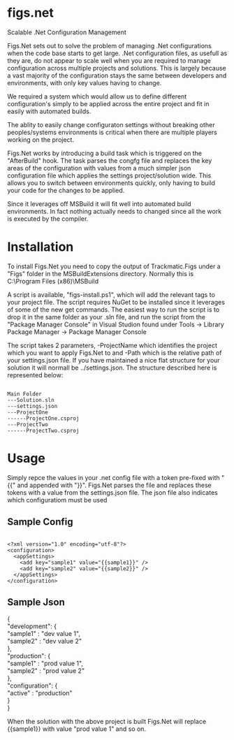 figs.net
========

Scalable .Net Configuration Management

Figs.Net sets out to solve the problem of managing .Net configurations when the code base starts to get large. .Net configuration files, as usefull as they are, do not appear to scale well when you are required to manage configuration across multiple projects and solutions. This is largely because a vast majority of the configuration stays the same between developers and environments, with only key values having to change.

We required a system which would allow us to define different configuration's simply to be applied across the entire project and fit in easily with automated builds.

The ablity to easily change configuraton settings without breaking other peoples/systems environments is critical when there are multiple players working on the project.

Figs.Net works by introducing a build task which is triggered on the "AfterBuild" hook. The task parses the congfg file and replaces the key areas of the configuration with values from a much simpler json configuration file which applies the settings project/solution wide. This allows you to switch between environments quickly, only having to build your code for the changes to be applied.

Since it leverages off MSBuild it will fit well into automated build environments. In fact nothing actually needs to changed since all the work is executed by the compiler.

Installation
========

To install Figs.Net you need to copy the output of Trackmatic.Figs under a "Figs" folder in the MSBuildExtensions directory. Normally this is C:\Program Files (x86)\MSBuild

A script is available, "figs-install.ps1", which will add the relevant tags to your project file. The script requires NuGet to be installed since it leverages of some of the new get commands. The easiest way to run the script is to drop it in the same folder as your .sln file, and run the script from the "Package Manager Console" in Visual Studion found under Tools ->  Library Package Manager -> Package Manager Console

The script takes 2 parameters, -ProjectName which identifies the project which you want to apply Figs.Net to and -Path which is the relative path of your settings.json file. If you have maintained a nice flat structure for your solution it will normall be ../settings.json. The structure described here is represented below:

<code>
Main Folder  
---Solution.sln  
---settings.json  
---ProjectOne  
------ProjectOne.csproj  
---ProjectTwo  
------ProjectTwo.csproj  
</code>

Usage
========

Simply repce the values in your .net config file with a token pre-fixed with "{{" and appended with "}}". Figs.Net parses the file and replaces these tokens with a value from the settings.json file. The json file also indicates which configuratiom must be used

Sample Config
--------
<code>
&lt;?xml version="1.0" encoding="utf-8"?&gt;   
&lt;configuration&gt;   
  &lt;appSettings&gt;   
    &lt;add key="sample1" value="{{sample1}}" /&gt;   
    &lt;add key="sample2" value="{{sample2}}" /&gt;   
  &lt;/appSettings&gt;   
&lt;/configuration&gt;   
</code>

Sample Json
--------

{   
	"development": {   
		"sample1" : "dev value 1",   
		"sample2" : "dev value 2"   
	},   
	"production": {   
		"sample1" : "prod value 1",   
		"sample2" : "prod value 2"   
	},   
	"configuration": {     
		"active" : "production"   
	}   
}   

When the solution with the above project is built Figs.Net will replace {{sample1}} with value "prod value 1" and so on.